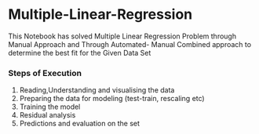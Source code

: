 # Multiple-Linear-Regression

This Notebook has solved Multiple Linear Regression Problem through Manual Approach and Through Automated- Manual Combined approach to determine the best fit for the Given Data Set
### Steps of Execution
1) Reading,Understanding and visualising the data
2) Preparing the data for modeling (test-train, rescaling etc)
3) Training the model
4) Residual analysis
5) Predictions and evaluation on the set
